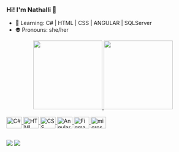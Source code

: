 ### Hi! I'm Nathalli :raising_hand:

- :seedling: Learning: C# | HTML | CSS | ANGULAR | SQLServer
- :alien: Pronouns: she/her
<div align="center">
  <a href="https://github.com/">
  <img height="180em" src="https://github-readme-stats.vercel.app/api?username=nathalli99&show_icons=true&theme=calm&include_all_commits=true&count_private=true"/>
  <img height="180em" src="https://github-readme-stats.vercel.app/api/top-langs/?username=nathalli99&layout=compact&langs_count=7&theme=calm"/>
</div>

<div style="display: inline_block"><br>
  <img align="center" alt="C#" height="30" width="40"
    src="https://cdn.jsdelivr.net/gh/devicons/devicon/icons/csharp/csharp-original.svg">
  <img align="center" alt="HTML" height="30" width="40" 
    src="https://cdn.jsdelivr.net/gh/devicons/devicon/icons/html5/html5-plain.svg">
  <img align="center" alt="CSS" height="30" width="40"
    src="https://cdn.jsdelivr.net/gh/devicons/devicon/icons/css3/css3-plain.svg">
  <img align="center" alt="Angular" height="30" width="40"
    src="https://cdn.jsdelivr.net/gh/devicons/devicon/icons/angularjs/angularjs-plain.svg">
  <img align="center" alt="Figma" height="30" width="40"
    src="https://cdn.jsdelivr.net/gh/devicons/devicon/icons/figma/figma-original.svg">
  <img align="center" alt="microsoftsqlserver" height="30" width="40"
    src="https://cdn.jsdelivr.net/gh/devicons/devicon/icons/microsoftsqlserver/microsoftsqlserver-plain.svg">

 
          

</div>

 ##
 
 <div> 
  <a href = "mailto:nathalliribeiro15@gmail.com"><img src="https://img.shields.io/badge/Gmail-D14836?style=for-the-badge&logo=gmail&logoColor=white" target="_blank"></a>
  <a href="https://www.linkedin.com/in/nathalli-ribeiro-7b0242251/" target="_blank"><img src="https://img.shields.io/badge/-LinkedIn-%230077B5?style=for-the-badge&logo=linkedin&logoColor=white" target="_blank"></a> 
<div>
  
